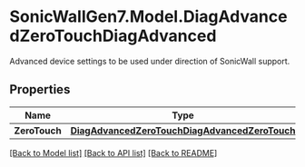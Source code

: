 # SonicWallGen7.Model.DiagAdvancedZeroTouchDiagAdvanced
Advanced device settings to be used under direction of SonicWall support.

## Properties

Name | Type | Description | Notes
------------ | ------------- | ------------- | -------------
**ZeroTouch** | [**DiagAdvancedZeroTouchDiagAdvancedZeroTouch**](DiagAdvancedZeroTouchDiagAdvancedZeroTouch.md) |  | [optional] 

[[Back to Model list]](../README.md#documentation-for-models) [[Back to API list]](../README.md#documentation-for-api-endpoints) [[Back to README]](../README.md)

